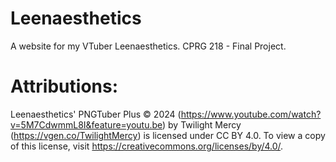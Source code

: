 # Leenaesthetics
A website for my VTuber Leenaesthetics.
CPRG 218 - Final Project.

# Attributions:
Leenaesthetics' PNGTuber Plus © 2024 (https://www.youtube.com/watch?v=5M7CdwmmL8I&feature=youtu.be) by Twilight Mercy (https://vgen.co/TwilightMercy) is licensed under CC BY 4.0. To view a copy of this license, visit https://creativecommons.org/licenses/by/4.0/.
